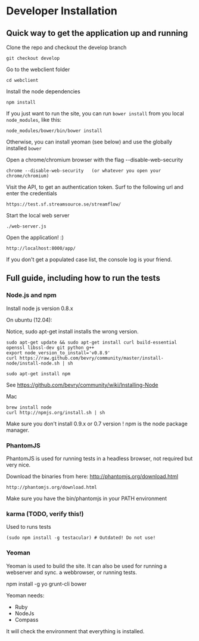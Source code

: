 # Developer Installation

## Quick way to get the application up and running

Clone the repo and checkout the develop branch
    
    git checkout develop

Go to the webclient folder

    cd webclient
    
Install the node dependencies

    npm install

If you just want to run the site, you can run `bower install` from you local `node_modules`, like this:

    node_modules/bower/bin/bower install

Otherwise, you can install yeoman (see below) and use the globally installed `bower`

Open a chrome/chromium browser with the flag --disable-web-security

    chrome --disable-web-security   (or whatever you open your chrome/chromium)
    
Visit the API, to get an authentication token. Surf to the following url and enter the credentials

    https://test.sf.streamsource.se/streamflow/

Start the local web server

    ./web-server.js
    
Open the application! :)

    http://localhost:8000/app/
    
If you don't get a populated case list, the console log is your friend.
    

## Full guide, including how to run the tests

### Node.js and npm

Install node js version 0.8.x

On ubuntu (12.04):

Notice, sudo apt-get install installs the wrong version.

    sudo apt-get update && sudo apt-get install curl build-essential openssl libssl-dev git python g++
    export node_version_to_install='v0.8.9'
    curl https://raw.github.com/bevry/community/master/install-node/install-node.sh | sh

    sudo apt-get install npm

See https://github.com/bevry/community/wiki/Installing-Node

Mac

    brew install node
    curl http://npmjs.org/install.sh | sh

Make sure you don't install 0.9.x or 0.7 version !
npm is the node package manager.

### PhantomJS

PhantomJS is used for running tests in a headless browser, not required but very
nice.

Download the binaries from here: http://phantomjs.org/download.html

    http://phantomjs.org/download.html

Make sure you have the bin/phantomjs in your PATH environment


### karma (TODO, verify this!)

Used to runs tests

    (sudo npm install -g testacular) # Outdated! Do not use!

###  Yeoman

Yeoman is used to build the site.
It can also be used for running a webserver and sync. a webbrowser, or
running tests.

   npm install -g yo grunt-cli bower

Yeoman needs:
* Ruby
* NodeJs
* Compass

It will check the environment that everything is installed.
